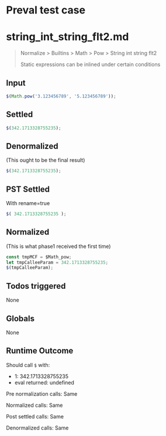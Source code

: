 # Preval test case

# string_int_string_flt2.md

> Normalize > Builtins > Math > Pow > String int string flt2
>
> Static expressions can be inlined under certain conditions

## Input

`````js filename=intro
$(Math.pow('3.123456789', '5.123456789'));
`````


## Settled


`````js filename=intro
$(342.1713328755235);
`````


## Denormalized
(This ought to be the final result)

`````js filename=intro
$(342.1713328755235);
`````


## PST Settled
With rename=true

`````js filename=intro
$( 342.1713328755235 );
`````


## Normalized
(This is what phase1 received the first time)

`````js filename=intro
const tmpMCF = $Math_pow;
let tmpCalleeParam = 342.1713328755235;
$(tmpCalleeParam);
`````


## Todos triggered


None


## Globals


None


## Runtime Outcome


Should call `$` with:
 - 1: 342.1713328755235
 - eval returned: undefined

Pre normalization calls: Same

Normalized calls: Same

Post settled calls: Same

Denormalized calls: Same
